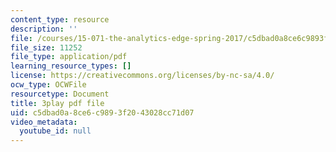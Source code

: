 ```yaml
---
content_type: resource
description: ''
file: /courses/15-071-the-analytics-edge-spring-2017/c5dbad0a8ce6c9893f2043028cc71d07_JGetImYLis.pdf
file_size: 11252
file_type: application/pdf
learning_resource_types: []
license: https://creativecommons.org/licenses/by-nc-sa/4.0/
ocw_type: OCWFile
resourcetype: Document
title: 3play pdf file
uid: c5dbad0a-8ce6-c989-3f20-43028cc71d07
video_metadata:
  youtube_id: null
---
```

